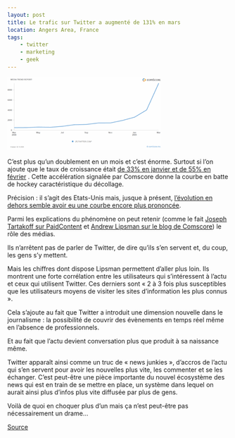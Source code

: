 ```yaml
---
layout: post
title: Le trafic sur Twitter a augmenté de 131% en mars
location: Angers Area, France
tags:
    - twitter
    - marketing
    - geek
---
```


<img src="/assets/images/blog/Sites/twitter-trend-apr09-comscore.1239867570.gif" alt="" />  


C’est plus qu’un doublement en un mois et c’est énorme. Surtout si l’on ajoute que le taux de croissance était <a href="http://www.techcrunch.com/2009/04/15/boom-twitter-more-than-doubles-unique-visitors-to-93-million-in-march/">de 33% en janvier et de 55% en février</a> . Cette accélération signalée par Comscore donne la courbe en batte de hockey caractéristique du décollage.  


Précision : il s’agit des Etats-Unis mais, jusque à présent, <a href="http://www.comscore.com/blog/2009/04/twitter_traffic_explodes.html">l’évolution en dehors semble avoir eu une courbe encore plus prononcée</a>.  


Parmi les explications du phénomène on peut retenir (comme le fait <a href="http://www.paidcontent.org/entry/419-twitter-adds-5-million-users-in-a-month/">Joseph Tartakoff sur PaidContent</a> et <a href="http://www.comscore.com/blog/2009/04/breaking_news_and_making_news.html">Andrew Lipsman sur le blog de Comscore</a>) le rôle des médias.  


Ils n’arrêtent pas de parler de Twitter, de dire qu’ils s’en servent et, du coup, les gens s’y mettent.  


Mais les chiffres dont dispose Lipsman permettent d’aller plus loin. Ils montrent une forte corrélation entre les utilisateurs qui s’intéressent à l’actu et ceux qui utilisent Twitter. Ces derniers sont « 2 à 3 fois plus susceptibles que les utilisateurs moyens de visiter les sites d’information les plus connus ».  


Cela s’ajoute au fait que Twitter a introduit une dimension nouvelle dans le journalisme : la possibilité de couvrir des évènements en temps réel même en l’absence de professionnels.  


Et au fait que l’actu devient conversation plus que produit à sa naissance même.  


Twitter apparaît ainsi comme un truc de « news junkies », d’accros de l’actu qui s’en servent pour avoir les nouvelles plus vite, les commenter et se les échanger. C’est peut-être une pièce importante du nouvel écosystème des news qui est en train de se mettre en place, un système dans lequel on aurait ainsi plus d’infos plus vite diffusée par plus de gens.  


Voilà de quoi en choquer plus d’un mais ça n’est peut-être pas nécessairement un drame…  


<a href="http://pisani.blog.lemonde.fr/2009/04/16/le-trafic-sur-twitter-a-augmente-de-131-en-mars/" hreflang="fr">Source</a>
